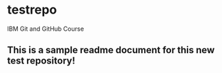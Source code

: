 # testrepo
IBM Git and GitHub Course

## This is a sample readme document for this new test repository!
